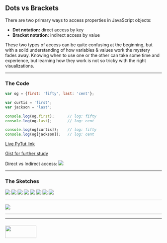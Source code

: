 ## Dots vs Brackets 

There are two primary ways to access properties in JavaScript objects:
* __Dot notation:__ direct access by key
* __Bracket notation:__ indirect access by value

These two types of access can be quite confusing at the beginning, but with a solid understanding of how variables & values work the mystery fades away. Knowing when to use one or the other can take some time and experience, but learning how they work is not so tricky with the right visualizations.

___
 
### The Code

```js
var og = {first: 'fifty', last: 'cent'};

var curtis = 'first';
var jackson = 'last';

console.log(og.first); 		// log: fifty
console.log(og.last); 		// log: cent

console.log(og[curtis]);	// log: fifty
console.log(og[jackson]);	// log: cent
```

[Live PyTut link](https://goo.gl/i14DE7)

[Gist for further study](https://gist.github.com/colevandersWands/69ac68ffd4c8b2da53a8297f2937d74c)

Direct vs Indirect access:
![](./direct-vs-indirect-access.png)

___

### The Sketches

![](./step-1.png)
![](./step-2.png)
![](./step-3.png)
![](./step-4.png)
![](./step-5.png)
![](./step-6.png)
![](./step-7.png)
![](./step-final.png)

___

![](./final-state.png)

___
___
### <a href="http://elewa.education/blog" target="_blank"><img src="https://user-images.githubusercontent.com/18554853/34921062-506450ae-f97d-11e7-875f-6feeb26ad72d.png" width="100" height="40"/></a>


